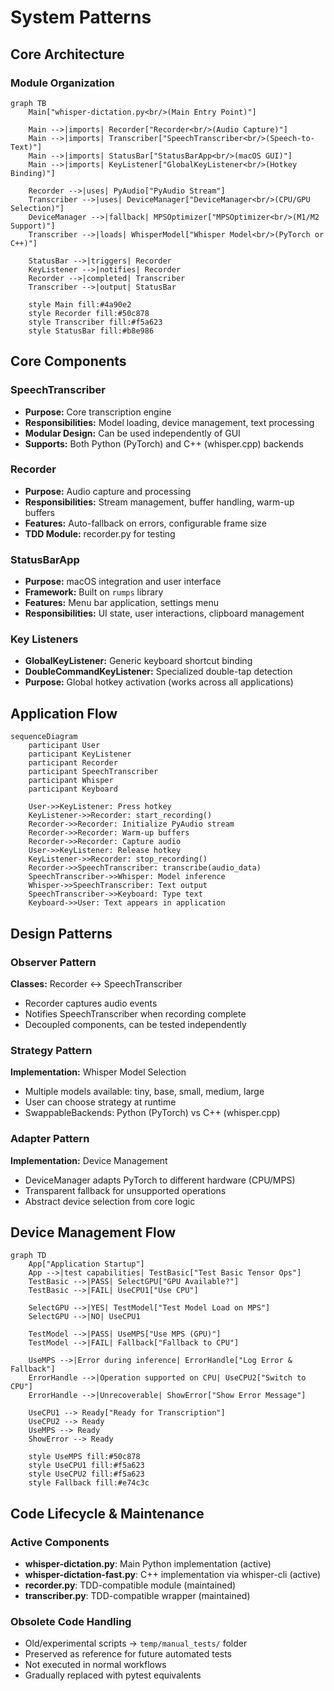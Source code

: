 # System Patterns

## Core Architecture

### Module Organization

```mermaid
graph TB
    Main["whisper-dictation.py<br/>(Main Entry Point)"]

    Main -->|imports| Recorder["Recorder<br/>(Audio Capture)"]
    Main -->|imports| Transcriber["SpeechTranscriber<br/>(Speech-to-Text)"]
    Main -->|imports| StatusBar["StatusBarApp<br/>(macOS GUI)"]
    Main -->|imports| KeyListener["GlobalKeyListener<br/>(Hotkey Binding)"]

    Recorder -->|uses| PyAudio["PyAudio Stream"]
    Transcriber -->|uses| DeviceManager["DeviceManager<br/>(CPU/GPU Selection)"]
    DeviceManager -->|fallback| MPSOptimizer["MPSOptimizer<br/>(M1/M2 Support)"]
    Transcriber -->|loads| WhisperModel["Whisper Model<br/>(PyTorch or C++)"]

    StatusBar -->|triggers| Recorder
    KeyListener -->|notifies| Recorder
    Recorder -->|completed| Transcriber
    Transcriber -->|output| StatusBar

    style Main fill:#4a90e2
    style Recorder fill:#50c878
    style Transcriber fill:#f5a623
    style StatusBar fill:#b8e986
```

## Core Components

### SpeechTranscriber
- **Purpose:** Core transcription engine
- **Responsibilities:** Model loading, device management, text processing
- **Modular Design:** Can be used independently of GUI
- **Supports:** Both Python (PyTorch) and C++ (whisper.cpp) backends

### Recorder
- **Purpose:** Audio capture and processing
- **Responsibilities:** Stream management, buffer handling, warm-up buffers
- **Features:** Auto-fallback on errors, configurable frame size
- **TDD Module:** recorder.py for testing

### StatusBarApp
- **Purpose:** macOS integration and user interface
- **Framework:** Built on `rumps` library
- **Features:** Menu bar application, settings menu
- **Responsibilities:** UI state, user interactions, clipboard management

### Key Listeners
- **GlobalKeyListener:** Generic keyboard shortcut binding
- **DoubleCommandKeyListener:** Specialized double-tap detection
- **Purpose:** Global hotkey activation (works across all applications)

## Application Flow

```mermaid
sequenceDiagram
    participant User
    participant KeyListener
    participant Recorder
    participant SpeechTranscriber
    participant Whisper
    participant Keyboard

    User->>KeyListener: Press hotkey
    KeyListener->>Recorder: start_recording()
    Recorder->>Recorder: Initialize PyAudio stream
    Recorder->>Recorder: Warm-up buffers
    Recorder->>Recorder: Capture audio
    User->>KeyListener: Release hotkey
    KeyListener->>Recorder: stop_recording()
    Recorder->>SpeechTranscriber: transcribe(audio_data)
    SpeechTranscriber->>Whisper: Model inference
    Whisper->>SpeechTranscriber: Text output
    SpeechTranscriber->>Keyboard: Type text
    Keyboard->>User: Text appears in application
```

## Design Patterns

### Observer Pattern
**Classes:** Recorder ↔ SpeechTranscriber
- Recorder captures audio events
- Notifies SpeechTranscriber when recording complete
- Decoupled components, can be tested independently

### Strategy Pattern
**Implementation:** Whisper Model Selection
- Multiple models available: tiny, base, small, medium, large
- User can choose strategy at runtime
- SwappableBackends: Python (PyTorch) vs C++ (whisper.cpp)

### Adapter Pattern
**Implementation:** Device Management
- DeviceManager adapts PyTorch to different hardware (CPU/MPS)
- Transparent fallback for unsupported operations
- Abstract device selection from core logic

## Device Management Flow

```mermaid
graph TD
    App["Application Startup"]
    App -->|test capabilities| TestBasic["Test Basic Tensor Ops"]
    TestBasic -->|PASS| SelectGPU["GPU Available?"]
    TestBasic -->|FAIL| UseCPU1["Use CPU"]

    SelectGPU -->|YES| TestModel["Test Model Load on MPS"]
    SelectGPU -->|NO| UseCPU1

    TestModel -->|PASS| UseMPS["Use MPS (GPU)"]
    TestModel -->|FAIL| Fallback["Fallback to CPU"]

    UseMPS -->|Error during inference| ErrorHandle["Log Error & Fallback"]
    ErrorHandle -->|Operation supported on CPU| UseCPU2["Switch to CPU"]
    ErrorHandle -->|Unrecoverable| ShowError["Show Error Message"]

    UseCPU1 --> Ready["Ready for Transcription"]
    UseCPU2 --> Ready
    UseMPS --> Ready
    ShowError --> Ready

    style UseMPS fill:#50c878
    style UseCPU1 fill:#f5a623
    style UseCPU2 fill:#f5a623
    style Fallback fill:#e74c3c
```

## Code Lifecycle & Maintenance

### Active Components
- **whisper-dictation.py**: Main Python implementation (active)
- **whisper-dictation-fast.py**: C++ implementation via whisper-cli (active)
- **recorder.py**: TDD-compatible module (maintained)
- **transcriber.py**: TDD-compatible wrapper (maintained)

### Obsolete Code Handling
- Old/experimental scripts → `temp/manual_tests/` folder
- Preserved as reference for future automated tests
- Not executed in normal workflows
- Gradually replaced with pytest equivalents
